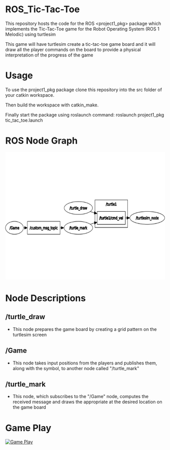 # ROS_Tic-Tac-Toe

This repository hosts the code for the ROS <project1_pkg> package which implements the Tic-Tac-Toe game for the Robot Operating System (ROS 1 Melodic) 
using turtlesim 

This game will have turtlesim create a tic-tac-toe game board and it will draw all the player commands on the board to provide a physical interpretation of 
the progress of the game

# Usage

To use the project1_pkg package clone this repository into the src folder of your catkin workspace.

Then build the workspace with catkin_make.

Finally start the package using roslaunch command: roslaunch project1_pkg tic_tac_toe.launch

# ROS Node Graph

<img src = "pics/game_rqt_graph.png" width = "700" height = "400" >

# Node Descriptions

## /turtle_draw

* This node prepares the game board by creating a grid pattern on the turtlesim screen

## /Game

* This node takes input positions from the players and publishes them, along with the symbol, to another node called "/turtle_mark"

## /turtle_mark

* This node, which subscribes to the "/Game" node, computes the received message and draws the appropriate at the desired location on the game board
  
 # Game Play
  
<a href="https://imgflip.com/gif/5dgd4m"><img src="https://imgflip.com/embed/5dgd4m" title="Game Play"></a>
